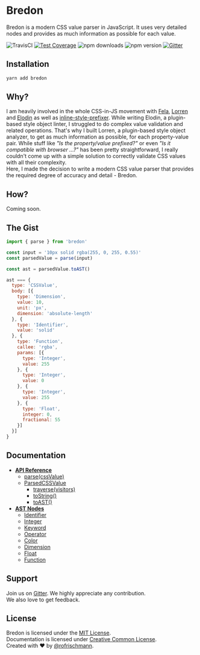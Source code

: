 # Bredon

Bredon is a modern CSS value parser in JavaScript.
It uses very detailed nodes and provides as much information as possible for each value.

<img alt="TravisCI" src="https://travis-ci.org/rofrischmann/bredon.svg?branch=master">
<a href="https://codeclimate.com/github/rofrischmann/bredon/coverage"><img alt="Test Coverage" src="https://codeclimate.com/github/rofrischmann/bredon/badges/coverage.svg"></a>
<img alt="npm downloads" src="https://img.shields.io/npm/dm/bredon.svg">
<img alt="npm version" src="https://badge.fury.io/js/bredon.svg">
<a href="https://gitter.im/rofrischmann/bredon"><img alt="Gitter" src="https://img.shields.io/gitter/room/rofrischmann/bredon.svg"></a>

## Installation
```sh
yarn add bredon
```

## Why?
I am heavily involved in the whole CSS-in-JS movement with [Fela](https://github.com/rofrischmann/fela), [Lorren](https://github.com/rofrischmann/lorren) and [Elodin](https://github.com/rofrischmann/react-look) as well as [inline-style-prefixer](https://github.com/rofrischmann/inline-style-prefixer). While writing Elodin, a plugin-based style object linter, I struggled to do complex value validation and related operations. That's why I built Lorren, a plugin-based style object analyzer, to get as much information as possible, for each property-value pair. While stuff like *"Is the property/value prefixed?"* or even *"Is it compatible with browser ...?"* has been pretty straightforward, I really couldn't come up with a simple solution to correctly validate CSS values with all their complexity.<br>
Here, I made the decision to write a modern CSS value parser that provides the required degree of accuracy and detail - Bredon.


## How?
Coming soon.

## The Gist
```javascript
import { parse } from 'bredon'

const input = '10px solid rgba(255, 0, 255, 0.55)'
const parsedValue = parse(input)

const ast = parsedValue.toAST()

ast === {
  type: 'CSSValue',
  body: [{
    type: 'Dimension',
    value: 10,
    unit: 'px',
    dimension: 'absolute-length'
  }, {
    type: 'Identifier',
    value: 'solid'
  }, {
    type: 'Function',
    callee: 'rgba',
    params: [{
      type: 'Integer',
      value: 255
    }, {
      type: 'Integer',
      value: 0
    }, {
      type: 'Integer',
      value: 255
    }, {
      type: 'Float',
      integer: 0,
      fractional: 55
    }]
  }]
}
```
## Documentation
* [**API Reference**](docs/API.md)
  * [parse(cssValue)](docs/API.md#parsecssvalue)
  * [ParsedCSSValue](docs/API.md#parsedcssvalue)
    * [traverse(visitors)](docs/API.md#traversevisitors)
    * [toString()](docs/API.md#tostring)
    * [toAST()](docs/API.md#toast)
* [**AST Nodes**](docs/ASTNodes.md)
  * [Identifier](docs/ASTNodes.md#identifier)
  * [Integer](docs/ASTNodes.md#integer)
  * [Keyword](docs/ASTNodes.md#keyword)
  * [Operator](docs/ASTNodes.md#operator)
  * [Color](docs/ASTNodes.md#color)
  * [Dimension](docs/ASTNodes.md#dimension)
  * [Float](docs/ASTNodes.md#float)
  * [Function](docs/ASTNodes.md#function)


## Support
Join us on [Gitter](https://gitter.im/rofrischmann/bredon). We highly appreciate any contribution.<br>
We also love to get feedback.

## License
Bredon is licensed under the [MIT License](http://opensource.org/licenses/MIT).<br>
Documentation is licensed under [Creative Common License](http://creativecommons.org/licenses/by/4.0/).<br>
Created with ♥ by [@rofrischmann](http://rofrischmann.de).

